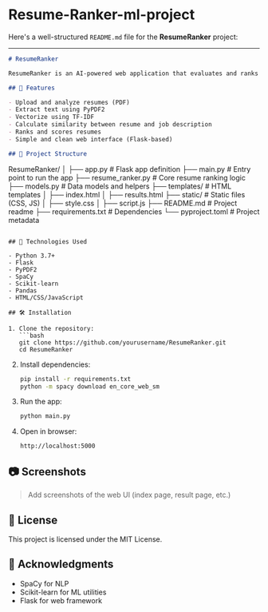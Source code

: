 # Resume-Ranker-ml-project

Here's a well-structured `README.md` file for the **ResumeRanker** project:

---

```markdown
# ResumeRanker

ResumeRanker is an AI-powered web application that evaluates and ranks resumes based on job descriptions using Natural Language Processing (NLP) techniques. It helps recruiters and HR professionals streamline the resume screening process.

## 🚀 Features

- Upload and analyze resumes (PDF)
- Extract text using PyPDF2
- Vectorize using TF-IDF
- Calculate similarity between resume and job description
- Ranks and scores resumes
- Simple and clean web interface (Flask-based)

## 📁 Project Structure

```

ResumeRanker/
│
├── app.py                 # Flask app definition
├── main.py                # Entry point to run the app
├── resume\_ranker.py       # Core resume ranking logic
├── models.py              # Data models and helpers
├── templates/             # HTML templates
│   ├── index.html
│   ├── results.html
├── static/                # Static files (CSS, JS)
│   ├── style.css
│   ├── script.js
├── README.md              # Project readme
├── requirements.txt       # Dependencies
└── pyproject.toml         # Project metadata

````

## 🧠 Technologies Used

- Python 3.7+
- Flask
- PyPDF2
- SpaCy
- Scikit-learn
- Pandas
- HTML/CSS/JavaScript

## 🛠 Installation

1. Clone the repository:
   ```bash
   git clone https://github.com/yourusername/ResumeRanker.git
   cd ResumeRanker
````

2. Install dependencies:

   ```bash
   pip install -r requirements.txt
   python -m spacy download en_core_web_sm
   ```

3. Run the app:

   ```bash
   python main.py
   ```

4. Open in browser:

   ```
   http://localhost:5000
   ```

## 📷 Screenshots

> Add screenshots of the web UI (index page, result page, etc.)

## 📄 License

This project is licensed under the MIT License.

## 🙌 Acknowledgments

* SpaCy for NLP
* Scikit-learn for ML utilities
* Flask for web framework
